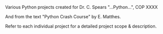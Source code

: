 Various Python projects created for Dr. C. Spears "...Python...", COP XXXX

And from the text "Python Crash Course" by E. Matthes.

Refer to each individual project for a detailed project scope & description.

